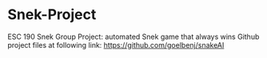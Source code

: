 # Snek-Project
ESC 190 Snek Group Project: automated Snek game that always wins
Github project files at following link: https://github.com/goelbenj/snakeAI
